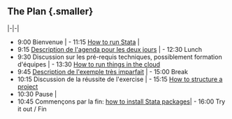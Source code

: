 ## The Plan {.smaller}

|-|-|
- 9:00 Bienvenue                                                                                     | - 11:15 [How to run Stata](03-how-to-run-stata.html) |
- 9:15 [Description de l'agenda pour les deux jours](00-agenda.html)                                 | - 12:30 Lunch
- 9:30 Discussion sur les pré-requis techniques, possiblement formation d'équipes                    | - 13:30 [How to run things in the cloud](04-cloud-computing)
- 9:45 [Description de l'exemple très imparfait](01-very-imperfect-example.html)                     | - 15:00 Break
- 10:15 Discussion de la réussite de l'exercise                                                      | - 15:15 [How to structure a project](05-how-to-structure-a-project.html)
- 10:30 Pause                                                                                        |
- 10:45 Commençons par la fin: [how to install Stata packages](02-how-to-install-Stata-packages.html)| - 16:00 Try it out / Fin
